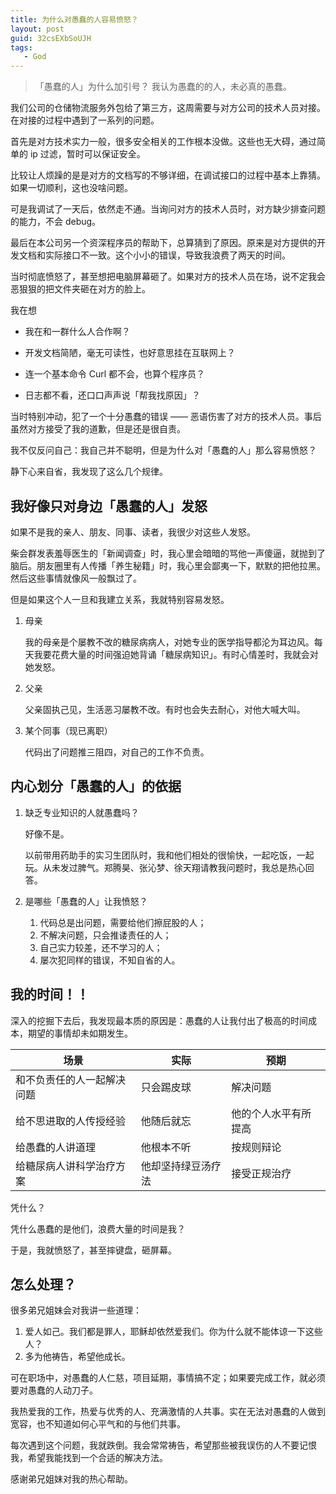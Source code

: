 ```yaml
---
title: 为什么对愚蠢的人容易愤怒？
layout: post
guid: 32csEXbSoUJH
tags:
   - God
---
```


>「愚蠢的人」为什么加引号？
> 我认为愚蠢的的人，未必真的愚蠢。


我们公司的仓储物流服务外包给了第三方，这周需要与对方公司的技术人员对接。在对接的过程中遇到了一系列的问题。

首先是对方技术实力一般，很多安全相关的工作根本没做。这些也无大碍，通过简单的 ip 过滤，暂时可以保证安全。

比较让人烦躁的是是对方的文档写的不够详细，在调试接口的过程中基本上靠猜。如果一切顺利，这也没啥问题。

可是我调试了一天后，依然走不通。当询问对方的技术人员时，对方缺少排查问题的能力，不会 debug。

最后在本公司另一个资深程序员的帮助下，总算猜到了原因。原来是对方提供的开发文档和实际接口不一致。这个小小的错误，导致我浪费了两天的时间。

当时彻底愤怒了，甚至想把电脑屏幕砸了。如果对方的技术人员在场，说不定我会恶狠狠的把文件夹砸在对方的脸上。

我在想

* 我在和一群什么人合作啊？

* 开发文档简陋，毫无可读性，也好意思挂在互联网上？

* 连一个基本命令 Curl 都不会，也算个程序员？

* 日志都不看，还口口声声说「帮我找原因」？

当时特别冲动，犯了一个十分愚蠢的错误 —— 恶语伤害了对方的技术人员。事后虽然对方接受了我的道歉，但是还是很自责。

我不仅反问自己：我自己并不聪明，但是为什么对「愚蠢的人」那么容易愤怒？

静下心来自省，我发现了这么几个规律。

## 我好像只对身边「愚蠢的人」发怒

如果不是我的亲人、朋友、同事、读者，我很少对这些人发怒。

柴会群发表羞辱医生的「新闻调查」时，我心里会暗暗的骂他一声傻逼，就抛到了脑后。朋友圈里有人传播「养生秘籍」时，我心里会鄙夷一下，默默的把他拉黑。然后这些事情就像风一般飘过了。

但是如果这个人一旦和我建立关系，我就特别容易发怒。

1. 母亲

    我的母亲是个屡教不改的糖尿病病人，对她专业的医学指导都沦为耳边风。每天我要花费大量的时间强迫她背诵「糖尿病知识」。有时心情差时，我就会对她发怒。
    
2. 父亲

    父亲固执己见，生活恶习屡教不改。有时也会失去耐心，对他大喊大叫。
    
3. 某个同事（现已离职）

    代码出了问题推三阻四，对自己的工作不负责。
    
## 内心划分「愚蠢的人」的依据

1. 缺乏专业知识的人就愚蠢吗？

    好像不是。
    
    以前带用药助手的实习生团队时，我和他们相处的很愉快，一起吃饭，一起玩。从未发过脾气。郑腾昊、张沁梦、徐天翔请教我问题时，我总是热心回答。
    
2. 是哪些「愚蠢的人」让我愤怒？

    1. 代码总是出问题，需要给他们擦屁股的人；
    2. 不解决问题，只会推诿责任的人；
    3. 自己实力较差，还不学习的人；
    4. 屡次犯同样的错误，不知自省的人。
    
    
## 我的时间！！
    
深入的挖掘下去后，我发现最本质的原因是：愚蠢的人让我付出了极高的时间成本，期望的事情却未如期发生。


场景          | 实际           | 预期
------------ | ------------- | ------------
和不负责任的人一起解决问题 | 只会踢皮球  | 解决问题
给不思进取的人传授经验 | 他随后就忘  | 他的个人水平有所提高
给愚蠢的人讲道理 | 他根本不听  | 按规则辩论
给糖尿病人讲科学治疗方案 | 他却坚持绿豆汤疗法  | 接受正规治疗


凭什么？  

凭什么愚蠢的是他们，浪费大量的时间是我？

于是，我就愤怒了，甚至摔键盘，砸屏幕。

## 怎么处理？

很多弟兄姐妹会对我讲一些道理：

1. 爱人如己。我们都是罪人，耶稣却依然爱我们。你为什么就不能体谅一下这些人？
2. 多为他祷告，希望他成长。

可在职场中，对愚蠢的人仁慈，项目延期，事情搞不定；如果要完成工作，就必须要对愚蠢的人动刀子。

我热爱我的工作，热爱与优秀的人、充满激情的人共事。实在无法对愚蠢的人做到宽容，也不知道如何心平气和的与他们共事。

每次遇到这个问题，我就跌倒。我会常常祷告，希望那些被我误伤的人不要记恨我，希望我能找到一个合适的解决方法。

感谢弟兄姐妹对我的热心帮助。

